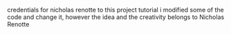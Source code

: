 credentials for nicholas renotte to this project tutorial i modified some of the code and change it, however the idea and the creativity belongs to Nicholas Renotte
